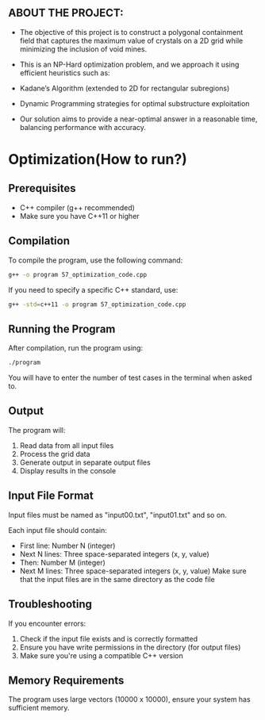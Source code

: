 ## ABOUT THE PROJECT:

- The objective of this project is to construct a polygonal containment field that captures the maximum value of crystals on a 2D grid while minimizing the inclusion of void mines.

- This is an NP-Hard optimization problem, and we approach it using efficient heuristics such as:

- Kadane’s Algorithm (extended to 2D for rectangular subregions)

- Dynamic Programming strategies for optimal substructure exploitation

- Our solution aims to provide a near-optimal answer in a reasonable time, balancing performance with accuracy.



# Optimization(How to run?)

## Prerequisites

- C++ compiler (g++ recommended)
- Make sure you have C++11 or higher


## Compilation

To compile the program, use the following command:

```bash
g++ -o program 57_optimization_code.cpp
```

If you need to specify a specific C++ standard, use:
```bash
g++ -std=c++11 -o program 57_optimization_code.cpp
```

## Running the Program

After compilation, run the program using:
```bash
./program
```
You will have to enter the number of test cases in the terminal when asked to.

## Output

The program will:
1. Read data from all input files
2. Process the grid data
3. Generate output in separate output files
4. Display results in the console

## Input File Format
Input files must be named as "input00.txt", "input01.txt" and so on.

Each input file should contain:
- First line: Number N (integer)
- Next N lines: Three space-separated integers (x, y, value)
- Then: Number M (integer)
- Next M lines: Three space-separated integers (x, y, value)
Make sure that the input files are in the same directory as the code file

## Troubleshooting

If you encounter errors:
1. Check if the input file exists and is correctly formatted
2. Ensure you have write permissions in the directory (for output files)
3. Make sure you're using a compatible C++ version

## Memory Requirements

The program uses large vectors (10000 x 10000), ensure your system has sufficient memory.
